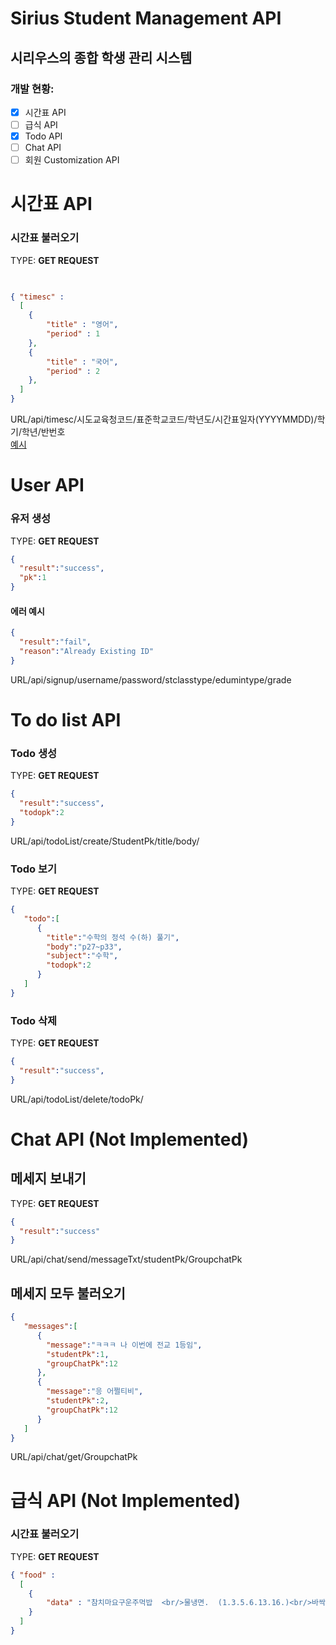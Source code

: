 # Sirius Student Management API
## 시리우스의 종합 학생 관리 시스템
### 개발 현황:
- [X] 시간표 API
- [ ] 급식 API
- [x] Todo API
- [ ] Chat API
- [ ] 회원 Customization API
# 시간표 API
### 시간표 불러오기 <br>
TYPE: **GET REQUEST**
```json

 
{ "timesc" : 
  [
    {
        "title" : "영어",
        "period" : 1
    },
    {
        "title" : "국어",
        "period" : 2
    },
  ]
}

```

URL/api/timesc/시도교육청코드/표준학교코드/학년도/시간표일자(YYYYMMDD)/학기/학년/반번호<br>
[예시](https://classappAPI.compilingcoder.repl.co/api/timesc/B10/7021137/2022/20220610/1/1/8)

# User API
### 유저 생성 <br>
TYPE: **GET REQUEST**

```json
{
  "result":"success",
  "pk":1
}
```
#### 에러 예시
```json
{
  "result":"fail",
  "reason":"Already Existing ID"
}
```
URL/api/signup/username/password/stclasstype/edumintype/grade

# To do list API

### Todo 생성
TYPE: **GET REQUEST**
```json
{
  "result":"success",
  "todopk":2
}
```
URL/api/todoList/create/StudentPk/title/body/<br>

### Todo 보기
TYPE: **GET REQUEST**

```json
{
   "todo":[
      {
        "title":"수학의 정석 수(하) 풀기",
        "body":"p27~p33",
        "subject":"수학",
        "todopk":2
      }
   ]
}
```

### Todo 삭제
TYPE: **GET REQUEST**
```json
{
  "result":"success",
}
```
URL/api/todoList/delete/todoPk/<br>

# Chat API (Not Implemented)
## 메세지 보내기
TYPE: **GET REQUEST**
```json
{
  "result":"success"
}
```
URL/api/chat/send/messageTxt/studentPk/GroupchatPk<br>
## 메세지 모두 불러오기
```json
{
   "messages":[
      {
        "message":"ㅋㅋㅋ 나 이번에 전교 1등임",
        "studentPk":1,
        "groupChatPk":12
      },
      {
        "message":"응 어쩔티비",
        "studentPk":2,
        "groupChatPk":12
      }
   ]
}
  ```
URL/api/chat/get/GroupchatPk

#  급식 API (Not Implemented)
### 시간표 불러오기 <br>
TYPE: **GET REQUEST**
```json
{ "food" : 
  [
    {
        "data" : "참치마요구운주먹밥  <br/>물냉면.  (1.3.5.6.13.16.)<br/>바싹불고기  (2.5.6.10.13.)<br/>찐만두  (1.5.6.10.13.16.18.)<br/>포기김치.  <br/>트로피칼에이드  (13.)"
    }
  ]
}
```